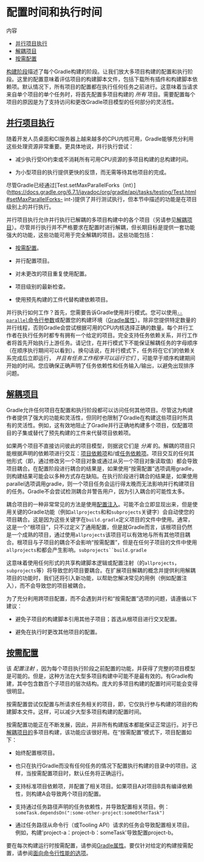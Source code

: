 # 配置时间和执行时间


内容

  * [并行项目执行](#并行项目执行)
  * [解耦项目](#解耦项目)
  * [按需配置](#按需配置)

[构建阶段](/md/构建生命周期_md#构建阶段)描述了每个Gradle构建的阶段。让我们放大多项目构建的配置和执行阶段。这里的配置意味着评估项目的构建脚本文件，包括下载所有插件和构建脚本依赖项。默认情况下，所有项目的配置都在执行任何任务之前进行。这意味着当请求来自单个项目的单个任务时，将首先配置多项目构建的
_所有_ 项目。需要配置每个项目的原因是为了支持访问和更改Gradle项目模型的任何部分的灵活性。

## [并行项目执行](#并行项目执行)

随着开发人员桌面和CI服务器上越来越多的CPU内核可用，Gradle能够充分利用这些处理资源非常重要。更具体地说，并行执行尝试：

  * 减少执行受IO约束或不消耗所有可用CPU资源的多项目构建的总构建时间。

  * 为小型项目的执行提供更快的反馈，而无需等待其他项目的完成。

尽管Gradle已经通过[Test.setMaxParallelForks（int）](https://docs.gradle.org/6.7.1/javadoc/org/gradle/api/tasks/testing/Test.html#setMaxParallelForks-
int-)提供了并行测试执行，但本节中描述的功能是在项目级别上的并行执行。

并行项目执行允许并行执行已解耦的多项目构建中的各个项目（另请参见[解耦项目](#解耦项目)）。尽管并行执行并不严格要求在配置时进行解耦，但长期目标是提供一套功能强大的功能，这些功能可用于完全解耦的项目。这些功能包括：

  * [按需配置](#按需配置)。

  * 并行配置项目。

  * 对未更改的项目重复使用配置。

  * 项目级别的最新检查。

  * 使用预先构建的工件代替构建依赖项目。

并行执行如何工作？首先，您需要告诉Gradle使用并行模式。您可以使用[`--parallel`命令行参数](/md/命令行界面_md#性能选项)或配置您的构建环境（[Gradle属性](/md/Gradle环境搭建_md#Gradle属性)）。除非您提供特定数量的并行线程，否则Gradle会尝试根据可用的CPU内核选择正确的数量。每个并行工作者在执行任务时都专有拥有一个给定的项目。完全支持任务依赖关系，并行工作者将首先开始执行上游任务。请记住，在并行模式下不能保证解耦任务的字母顺序（在顺序执行期间可以看到）。换句话说，在并行模式下，任务将在它们的依赖关系完成后立即运行，
_并且有任务工作程序可以运行它们_ ，可能早于顺序构建期间开始的时间。您应确保正确声明了任务依赖性和任务输入/输出，以避免出现排序问题。

## [解耦项目](#解耦项目)

Gradle允许任何项目在配置和执行阶段都可以访问任何其他项目。尽管这为构建作者提供了强大的功能和灵活性，但同时也限制了Gradle在构建这些项目时所具有的灵活性。例如，这有效地阻止了Gradle并行正确地构建多个项目，仅配置项目的子集或替代了预先构建的工件来代替项目依赖项。

如果两个项目不直接访问彼此的项目模型，则据说它们是 _分离_
的。解耦的项目只能根据声明的依赖项进行交互：[项目依赖项](/md/声明依赖_md#项目依赖)和/或[任务依赖项](/md/构建脚本基础_md#任务依赖性)。项目交互的任何其他形式（即，通过修改另一个项目对象或通过从另一个项目对象读取值）都会导致项目耦合。在配置阶段进行耦合的结果是，如果使用“按需配置”选项调用gradle，则构建结果可能会以多种方式存在缺陷。在执行阶段进行耦合的结果是，如果使用parallel选项调用gradle，则一个项目任务会运行得太晚而无法影响并行构建项目的任务。Gradle不会尝试检测耦合并警告用户，因为引入耦合的可能性太多。

耦合项目的一种非常常见的方法是使用[配置注入](/md/在子项目之间共享构建逻辑_md#约定插件_vs_cross_configuration)。可能不会立即显现出来，但是使用关键的Gradle功能（例如`allprojects`和和`subprojects`关键字）会自动使您的项目耦合。这是因为这些关键字在`build.gradle`定义项目的文件中使用。通常，这是一个“根项目”，只不过定义了通用配置，但是就Gradle而言，该根项目仍然是一个成熟的项目，通过使用`allprojects`该项目可以有效地与所有其他项目耦合。根项目与子项目的耦合不会影响“按需配置”，但是在任何子项目的文件中使用`allprojects`和都会产生影响。`subprojects``build.gradle`

这意味着使用任何形式的共享构建脚本逻辑或配置注射（的`allprojects`，`subprojects`等）将导致您的项目要耦合。在扩展项目解耦的概念并提供利用解耦项目的功能时，我们还将引入新功能，以帮助您解决常见的用例（例如配置注入），而不会导致您的项目被耦合。

为了充分利用跨项目配置，而不会遇到并行和“按需配置”选项的问题，请遵循以下建议：

  * 避免子项目的构建脚本引用其他子项目；首选从根项目进行交叉配置。

  * 避免在执行时更改其他项目的配置。

## [按需配置](#按需配置)

该 _配置注射_
，因为每个项目执行阶段之前配置的功能，并获得了完整的项目模型是可能的。但是，这种方法在大型多项目构建中可能不是最有效的。有Gradle构建，其中包含数百个子项目的层次结构。庞大的多项目构建的配置时间可能会变得很明显。

按需配置尝试仅配置与所请求任务相关的项目，即，它仅执行参与构建的项目的构建脚本文件。这样，可以减少大型多项目构建的配置时间。

按需配置功能正在不断发展，因此，并非所有构建版本都能保证正常运行。对于已[解耦项目的](#解耦项目)多项目构建，该功能应该很好用。在“按需配置”模式下，项目配置如下：

  * 始终配置根项目。

  * 也只在执行Gradle而没有任何任务的情况下配置执行构建的目录中的项目。这样，当按需配置项目时，默认任务将正确运行。

  * 支持标准项目依赖项，并配置了相关项目。如果项目A对项目B具有编译依赖性，则构建A会导致两个项目的配置。

  * 支持通过任务路径声明的任务依赖性，并导致配置相关项目。例：`someTask.dependsOn(":some-other-project:someOtherTask")`

  * 通过任务路径从命令行（或Tooling API）请求的任务会导致配置相关项目。例如，构建'project-a：project-b：someTask'导致配置project-b。

要在每次构建运行时按需配置，请参阅[Gradle属性](/md/Gradle环境搭建_md#Gradle属性)。要仅针对给定的构建按需配置，请参阅[面向命令行性能的选项](/md/命令行界面_md#性能选项)。

